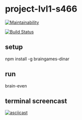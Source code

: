 # project-lvl1-s466

[![Maintainability](https://api.codeclimate.com/v1/badges/453f936e6d02a97875ef/maintainability)](https://codeclimate.com/github/dinarname/project-lvl1-s466/maintainability)

[![Build Status](https://travis-ci.org/dinarname/project-lvl1-s466.svg?branch=master)](https://travis-ci.org/dinarname/project-lvl1-s466)

## setup
npm install -g braingames-dinar

## run
brain-even

## terminal screencast

[![asciicast](https://asciinema.org/a/lwVhnhmEZ9fQLEossZHu7NBMw.svg)](https://asciinema.org/a/lwVhnhmEZ9fQLEossZHu7NBMw)
